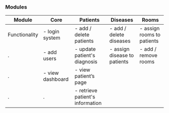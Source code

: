 
### Modules

| Module        | Core             | Patients                         | Diseases                     | Rooms                      |
| ------------- | ---------------- | -------------------------------- | ---------------------------- | -------------------------- |
| Functionality | - login system   | - add / delete patients          | - add / delete diseases      | - assign rooms to patients |
| .             | - add users      | - update patient's diagnosis     | - assign disease to patients | - add / remove rooms       |
| .             | - view dashboard | - view patient’s page            |
| .             | .                | - retrieve patient's information |

